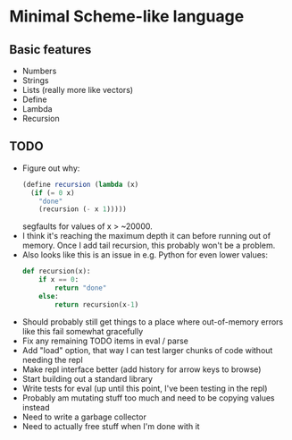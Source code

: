 # Minimal Scheme-like language

## Basic features
- Numbers
- Strings
- Lists (really more like vectors)
- Define
- Lambda
- Recursion

## TODO
- Figure out why:
  ``` scheme
  (define recursion (lambda (x) 
    (if (= 0 x) 
      "done" 
      (recursion (- x 1))))) 
  ```
  segfaults for values of x > ~20000. 
- I think it's reaching the maximum depth it can before running out of memory. Once I add tail recursion, this probably won't be a problem. 
- Also looks like this is an issue in e.g. Python for even lower values:
  ``` python 
  def recursion(x):
      if x == 0:
          return "done"
      else:
          return recursion(x-1)
  ```
- Should probably still get things to a place where out-of-memory errors like this fail somewhat gracefully
- Fix any remaining TODO items in eval / parse
- Add "load" option, that way I can test larger chunks of code without needing the repl
- Make repl interface better (add history for arrow keys to browse)
- Start building out a standard library
- Write tests for eval (up until this point, I've been testing in the repl)
- Probably am mutating stuff too much and need to be copying values instead
- Need to write a garbage collector
- Need to actually free stuff when I'm done with it
